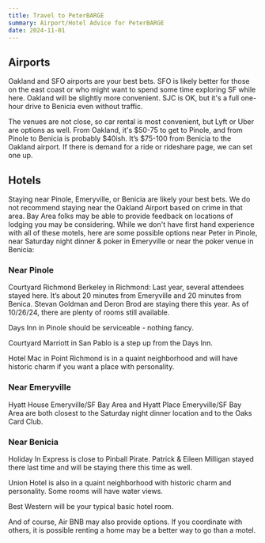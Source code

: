 ```yaml
---
title: Travel to PeterBARGE
summary: Airport/Hotel Advice for PeterBARGE
date: 2024-11-01
---
```


Airports
--------

Oakland and SFO airports are your best bets. SFO is likely better for those on
the east coast or who might want to spend some time exploring SF while
here. Oakland will be slightly more convenient.  SJC is OK, but it's a full
one-hour drive to Benicia even without traffic.

The venues are not close, so car rental is most convenient, but Lyft or Uber
are options as well. From Oakland, it's $50-75 to get to Pinole, and from
Pinole to Benicia is probably $40ish. It’s $75-100 from Benicia to the Oakland
airport. If there is demand for a ride or rideshare page, we can set one up.

Hotels
------

Staying near Pinole, Emeryville, or Benicia are likely your best bets. We do
not recommend staying near the Oakland Airport based on crime in that area. Bay
Area folks may be able to provide feedback on locations of lodging you may be
considering. While we don't have first hand experience with all of these
motels, here are some possible options near Peter in Pinole, near Saturday
night dinner & poker in Emeryville or near the poker venue in Benicia:

### Near Pinole

Courtyard Richmond Berkeley in Richmond: Last year, several attendees stayed here.  It’s about 20 minutes from Emeryville and 20 minutes from Benica.  Stevan Goldman and Deron Brod are staying there this year. As of 10/26/24, there are plenty of rooms still available.

Days Inn in Pinole should be serviceable - nothing fancy.

Courtyard Marriott in San Pablo is a step up from the Days Inn.

Hotel Mac in Point Richmond is in a quaint neighborhood and will have historic charm if you want a place with personality.

### Near Emeryville

Hyatt House Emeryville/SF Bay Area and Hyatt Place Emeryville/SF Bay Area are
both closest to the Saturday night dinner location and to the Oaks Card Club.

### Near Benicia

Holiday In Express is close to Pinball Pirate.  Patrick & Eileen Milligan
stayed there last time and will be staying there this time as well.

Union Hotel is also in a quaint neighborhood with historic charm and
personality. Some rooms will have water views.

Best Western will be your typical basic hotel room.

And of course, Air BNB may also provide options. If you coordinate with others,
it is possible renting a home may be a better way to go than a motel.

